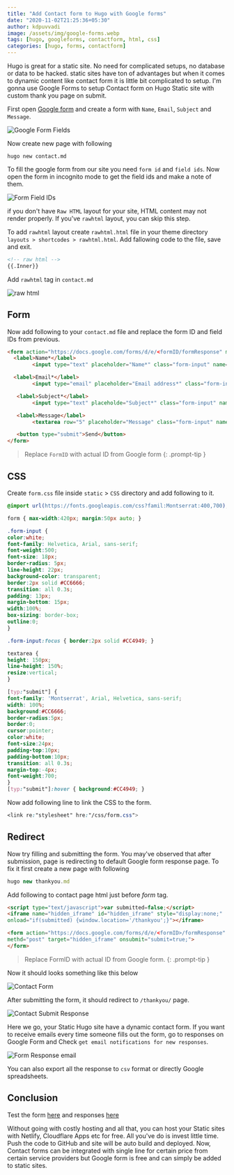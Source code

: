 ```yaml
---
title: "Add Contact form to Hugo with Google forms"
date: "2020-11-02T21:25:36+05:30"
author: kdpuvvadi
image: /assets/img/google-forms.webp
tags: [hugo, googleforms, contactform, html, css]
categories: [hugo, forms, contactform]
---
```


Hugo is great for a static site. No need for complicated setups, no database or data to be hacked. static sites have ton of advantages but when it comes to dynamic content like contact form it is little bit complicated to setup. I'm gonna use Google Forms to setup Contact form on Hugo Static site with custom thank you page on submit.

First open [Google form](https://www.google.com/forms/about/) and create a form with `Name`, `Email`, `Subject` and `Message`.

![Google Form Fields](/assets/img/contact-form-google-form-fields.webp)

Now create new page with following

```shell
hugo new contact.md
```

To fill the google form from our site you need `form id` and `field ids`. Now open the form in incognito mode to get the field ids and make a note of them.

![Form Field IDs](/assets/img/google-form-fields.webp)

if you don't have `Raw HTML` layout for your site, HTML content may not render properly. If you've `rawhtml` layout, you can skip this step.

To add `rawhtml` layout create `rawhtml.html` file in your theme directory `layouts > shortcodes > rawhtml.html`. Add fallowing code to the file, save and exit.

```html
<!-- raw html -->
{{.Inner}}
```

Add `rawhtml` tag in `contact.md`

![raw html](/assets/img/rawhtml.webp)

## Form

Now add following to your `contact.md` file and replace the form ID and field IDs from previous.

```html
<form action="https://docs.google.com/forms/d/e/<formID/formResponse" method="post" target="hidden_iframe" onsubmit="submitted=true">
  <label>Name*</label>
        <input type="text" placeholder="Name*" class="form-input" name="entry.719211028" required>

  <label>Email*</label>
        <input type="email" placeholder="Email address*" class="form-input" name="entry.1119409224" required>

   <label>Subject*</label>
        <input type="text" placeholde="Subject*" class="form-input" name="entry.1043109960" required>

   <label>Message</label>
        <textarea row="5" placeholder="Message" class="form-input" name="entry.1348223678" ></textarea>

   <button type="submit">Send</button>
</form>
```

> Replace `FormID` with actual ID from Google form 
{: .prompt-tip }

## CSS

Create `form.css` file inside `static` > `CSS` directory and add following to it.

```css
@import url(https://fonts.googleapis.com/css?famil:Montserrat:400,700);

form { max-width:420px; margin:50px auto; }

.form-input {
color:white;
font-family: Helvetica, Arial, sans-serif;
font-weight:500;
font-size: 18px;
border-radius: 5px;
line-height: 22px;
background-color: transparent;
border:2px solid #CC6666;
transition: all 0.3s;
padding: 13px;
margin-bottom: 15px;
width:100%;
box-sizing: border-box;
outline:0;
}

.form-input:focus { border:2px solid #CC4949; }

textarea {
height: 150px;
line-height: 150%;
resize:vertical;
}

[typ:"submit"] {
font-family: 'Montserrat', Arial, Helvetica, sans-serif;
width: 100%;
background:#CC6666;
border-radius:5px;
border:0;
cursor:pointer;
color:white;
font-size:24px;
padding-top:10px;
padding-bottom:10px;
transition: all 0.3s;
margin-top:-4px;
font-weight:700;
}
[typ:"submit"]:hover { background:#CC4949; }

```

Now add following line to link the CSS to the form.

```css
<link re:"stylesheet" hre:"/css/form.css">
```

## Redirect

Now try filling and submitting the form. You may've observed that after submission, page is redirecting to default Google form response page. To fix it first create a new page with following

```js
hugo new thankyou.md
```

Add following to contact page html just before *form* tag.

```html
<script type="text/javascript">var submitted=false;</script>
<iframe name="hidden_iframe" id="hidden_iframe" style="display:none;" 
onload="if(submitted) {window.location='/thankyou';}"></iframe>

<form action="https://docs.google.com/forms/d/e/<formID>/formResponse"
methd="post" target="hidden_iframe" onsubmit="submit=true;">
</form>
```

> Replace FormID with actual ID from Google form. 
{: .prompt-tip }

Now it should looks something like this below

![Contact Form](/assets/img/contact-form.webp)

After submitting the form, it should redirect to `/thankyou/` page.

![Contact Submit Response](/assets/img/contact-res.webp)

Here we go, your Static Hugo site have a dynamic contact form. If you want to receive emails every time someone fills out the form, go to responses on Google Form and Check `get email notifications for new responses`.

![Form Response email](/assets/img/google-form-res-email.webp)

You can also export all the response to `csv` format or directly Google spreadsheets.

## Conclusion

Test the form [here](https://hugo-contact-test.vercel.app/) and responses [here](https://docs.google.com/spreadsheets/d/1vlaRgfnUgR7CGSX890Veji7sDzfBtdX6LWYKYoX6Jwc/edit?usp=sharing)

Without going with costly hosting and all that, you can host your Static sites with Netlify, Cloudflare Apps etc for free. All you've do is invest little time. Push the code to GitHub and site will be auto build and deployed. Now, Contact forms can be integrated with single line for certain price from certain service providers but Google form is free and can simply be added to static sites.
